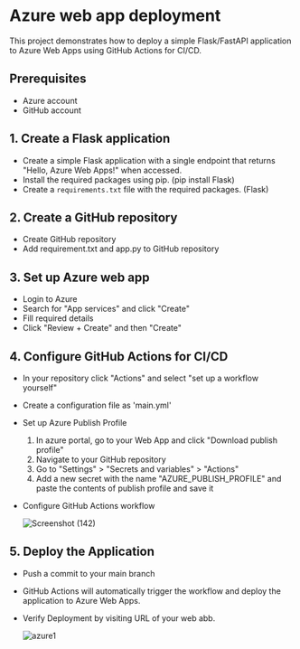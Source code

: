 # Azure web app deployment

This project demonstrates how to deploy a simple Flask/FastAPI application to Azure Web Apps using GitHub Actions for CI/CD.

## Prerequisites

- Azure account
- GitHub account

## 1. Create a Flask application

- Create a simple Flask application with a single endpoint that returns "Hello, Azure Web Apps!" when accessed.
- Install the required packages using pip. (pip install Flask)
- Create a `requirements.txt` file with the required packages. (Flask)

## 2. Create a GitHub repository

- Create GitHub repository
- Add requirement.txt and app.py to GitHub repository

## 3. Set up Azure web app

- Login to Azure
- Search for "App services" and click "Create"
- Fill required details
- Click "Review + Create" and then "Create"

## 4. Configure GitHub Actions for CI/CD

- In your repository click "Actions" and select "set up a workflow yourself"
- Create a configuration file as 'main.yml'
- Set up Azure Publish Profile
  1. In azure portal, go to your Web App and click "Download publish profile"
  2. Navigate to your GitHub repository
  3. Go to "Settings" > "Secrets and variables" > "Actions"
  4. Add a new secret with the name "AZURE_PUBLISH_PROFILE" and paste the contents of publish profile and save it
- Configure GitHub Actions workflow

  ![Screenshot (142)](https://github.com/user-attachments/assets/b572c3a0-f241-4202-ad16-61ccb1799a1f)
  

## 5. Deploy the Application

- Push a commit to your main branch 
- GitHub Actions will automatically trigger the workflow and deploy the application to Azure Web Apps.
- Verify Deployment by visiting URL of your web abb.

  ![azure1](https://github.com/user-attachments/assets/67ae82ca-2c89-47bc-9ad2-879f7622a2f5)

  

